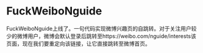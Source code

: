 # FuckWeiboNguide
FuckWeiboNguide上线了。一句代码实现微博兴趣页的自跳转。对于关注用户较少的微博用户，微博会默认登录后跳转至https://weibo.com/nguide/interests该页面，现在我们要重定向该链接，让它直接跳转至微博首页。
